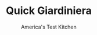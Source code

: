 ---
layout: ../../layouts/MarkdownPostLayout.astro
title: Quick Giardiniera
author: America's Test Kitchen
pubDate: 2023-03-15
description: "Making pickles at home can be a real headache. We sought an easier way."
image_url: https://res.cloudinary.com/hksqkdlah/image/upload/ar_1:1,c_fill,dpr_2.0,f_auto,fl_lossy.progressive.strip_profile,g_faces:auto,q_auto:low,w_344/22042_sfs-5-easy-pickles-12-1
tags: ["Vegetables"]
calories: 
protein: 
carbohydrates: 
fats: 
fiber: 
ingredients: ["6 ounces, cauliflower, cut into 1-inch florets","1 , celery rib, sliced 1/4 inch thick","1 , carrot, sliced 1/4 inch thick","1 1/4 cups, seasoned rice vinegar","1/4 cup, water","2 , garlic cloves, peeled and halved","1/2 teaspoon, red pepper flakes","1/4 teaspoon, black peppercorns","1/4 teaspoon, yellow mustard seeds"]
serves: 
time: "20 minutes, plus 3 hours chilling"
instructions: ["Place cauliflower, celery, and carrot in 1-quart glass jar with tight-fitting lid. Combine vinegar, water, garlic, pepper flakes, peppercorns, and mustard seeds in small saucepan and bring to boil. Pour brine into jar, making sure all vegetables are submerged. Let cool completely. Affix jar lid and refrigerate for at least 3 hours before serving. Pickles will keep, refrigerated, for at least 1 week."]
nutrition: undefined
notes: "Be sure to buy seasoned rice vinegar for this recipe. We call for a 1-quart glass jar, but a medium bowl will also work as long as the vegetables are fully submerged."
---